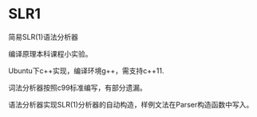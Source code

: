 # SLR1
简易SLR(1)语法分析器

编译原理本科课程小实验。

Ubuntu下c++实现，编译环境g++，需支持c++11.

词法分析器按照c99标准编写，有部分遗漏。

语法分析器实现SLR(1)分析器的自动构造，样例文法在Parser构造函数中写入。